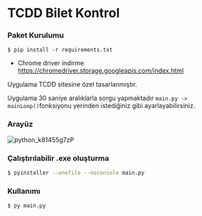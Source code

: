 # TCDD Bilet Kontrol

### Paket Kurulumu 
`$ pip install -r requirements.txt`

- Chrome driver indirme https://chromedriver.storage.googleapis.com/index.html

Uygulama TCDD sitesine özel tasarlanmıştır.

Uygulama 30 saniye aralıklarla sorgu yapmaktadır `main.py -> mainLoop()`fonksiyonu yerinden istediğiniz gibi ayarlayabilirsiniz.

### Arayüz
![python_k81455g7zP](https://user-images.githubusercontent.com/56798318/179353750-31305c49-e25e-4e58-ad02-2429b2680ad6.png)

### Çalıştırılabilir .exe oluşturma

```sh
$ pyinstaller --onefile --noconsole main.py
```




### Kullanımı
```sh
$ py main.py
```

